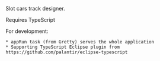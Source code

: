 Slot cars track designer.


Requires TypeScript


For development:

    * appRun task (from Gretty) serves the whole application
    * Supporting TypeScript Eclipse plugin from https://github.com/palantir/eclipse-typescript
